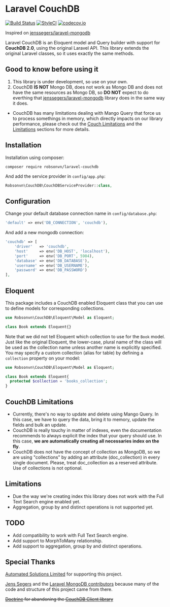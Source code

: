 # Laravel CouchDB


[![Build Status](http://img.shields.io/travis/robsonvn/laravel-couchdb.svg)](https://travis-ci.org/robsonvn/laravel-couchdb) [![StyleCI](https://styleci.io/repos/90929490/shield?style=flat)](https://styleci.io/repos/90929490)
[![codecov.io](https://codecov.io/gh/robsonvn/laravel-couchdb/coverage.svg?branch=master)](https://codecov.io/gh/robsonvn/laravel-couchdb)

Inspired on [jenssegers/laravel-mongodb](https://github.com/jenssegers/laravel-mongodb)

Laravel CouchDB is an Eloquent model and Query builder with support for **CouchDB 2.0**, using the original Laravel API. This library extends the original Laravel classes, so it uses exactly the same methods.


## Good to know before using it

1. This library is under development, so use on your own.
2. CouchDB **IS NOT** Mongo DB, does not work as Mongo DB and does not have the same resources as Mongo DB, so **DO NOT** expect to do everthing that [jenssegers/laravel-mongodb](https://github.com/jenssegers/laravel-mongodb) library does in the same way it does.
* CouchDB has many limitations dealing with Mango Query that force us to process somethings in memory, which directly impacts on our library performance, please check out the [Couch Limitations](#couchdb-limitations) and the [Limitations](#limitations) sections for more details.


## Installation

Installation using composer:

```
composer require robsonvn/laravel-couchdb
```

And add the service provider in `config/app.php`:

```php
Robsonvn\CouchDB\CouchDBServiceProvider::class,
```
Configuration
-------------

Change your default database connection name in `config/database.php`:

```php
'default' => env('DB_CONNECTION', 'couchdb'),
```

And add a new mongodb connection:

```php
'couchdb' => [
    'driver'   => 'couchdb',
    'host'     => env('DB_HOST', 'localhost'),
    'port'     => env('DB_PORT', 5984),
    'database' => env('DB_DATABASE'),
    'username' => env('DB_USERNAME'),
    'password' => env('DB_PASSWORD')
],
```

Eloquent
--------

This package includes a CouchDB enabled Eloquent class that you can use to define models for corresponding collections.

```php
use Robsonvn\CouchDB\Eloquent\Model as Eloquent;

class Book extends Eloquent{}
```

Note that we did not tell Eloquent which collection to use for the `Book` model. Just like the original Eloquent, the lower-case, plural name of the class will be used as the collection name unless another name is explicitly specified. You may specify a custom collection (alias for table) by defining a `collection` property on your model:

```php
use Robsonvn\CouchDB\Eloquent\Model as Eloquent;

class Book extends Eloquent{
  protected $collection = 'books_collection';
}
```

CouchDB Limitations
------------
* Currently, there's no way to update and delete using Mango Query. In this case, we have to query the data, bring it to memory, update the fields and bulk an update.
* CouchDB is really touchy in matter of indexes, even the documentation recommends to always explicit the index that your query should use. In this case, **we are automatically creating all necessaries index on the fly**.  
* CouchDB does not have the concept of collection as MongoDB, so we are using "collections" by adding an attribute (doc_collection) in every single document. Please, treat doc_collection as a reserved attribute. Use of collections is not optional.

Limitations
------------

* Due the way we're creating index this library does not work with the Full Text Search engine enabled yet.
* Aggregation, group by and distinct operations is not supported yet.

TODO
------------

* Add compatibility to work with Full Text Search engine.
* Add support to MorphToMany relationship.
* Add support to aggregation, group by and distinct operations.

## Special Thanks 

[Automated Solutions Limited](http://www.automated.co.nz) for supporting this project.

[Jens Segers](https://github.com/jenssegers) and the [Laravel MongoDB contributors](https://github.com/jenssegers/laravel-mongodb/graphs/contributors) because many of the code and structure of this project came from there.

~~[Doctrine](http://www.doctrine-project.org/) for abandoning the [CouchDB Client library](https://github.com/doctrine/couchdb-client)~~

